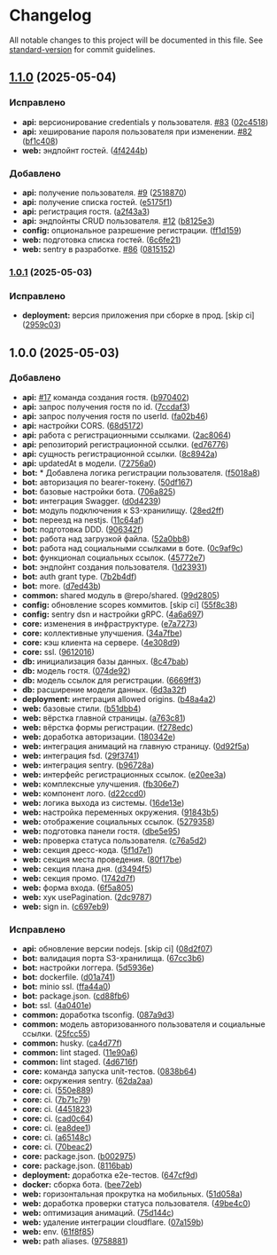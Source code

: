 # Changelog

All notable changes to this project will be documented in this file. See [standard-version](https://github.com/conventional-changelog/standard-version) for commit guidelines.

## [1.1.0](https://github.com/anclaev/svadba/compare/v1.0.1...v1.1.0) (2025-05-04)

### Исправлено

- **api:** версионирование credentials у пользователя. [#83](https://github.com/anclaev/svadba/issues/83) ([02c4518](https://github.com/anclaev/svadba/commit/02c4518f6cef3f81438c4aeb932257137a1a783b))
- **api:** хеширование пароля пользователя при изменении. [#82](https://github.com/anclaev/svadba/issues/82) ([bf1c408](https://github.com/anclaev/svadba/commit/bf1c408845ae638512ff782a734c4af2c82580d6))
- **web:** эндпойнт гостей. ([4f4244b](https://github.com/anclaev/svadba/commit/4f4244b4b70aeec68e8897d43d1a81fb9f5bf346))

### Добавлено

- **api:** получение пользователя. [#9](https://github.com/anclaev/svadba/issues/9) ([2518870](https://github.com/anclaev/svadba/commit/2518870730cc89daec69fb9f0fc341aa029672dd))
- **api:** получение списка гостей. ([e5175f1](https://github.com/anclaev/svadba/commit/e5175f184be116fd9fe52c9ff07c6103feb0e31a))
- **api:** регистрация гостя. ([a2f43a3](https://github.com/anclaev/svadba/commit/a2f43a3da19fb4da89227bb321c9e47dea34a55e))
- **api:** эндпойнты CRUD пользователя. [#12](https://github.com/anclaev/svadba/issues/12) ([b8125e3](https://github.com/anclaev/svadba/commit/b8125e3b8cd2bf62e6dcd9919dde1fda8efe40b7))
- **config:** опциональное разрешение регистрации. ([ff1d159](https://github.com/anclaev/svadba/commit/ff1d1593bea69872d8df581b56a276cbb827cbd6))
- **web:** подготовка списка гостей. ([6c6fe21](https://github.com/anclaev/svadba/commit/6c6fe212a6084aaedded2d2b6ae3193d67f18b84))
- **web:** sentry в разработке. [#86](https://github.com/anclaev/svadba/issues/86) ([0815152](https://github.com/anclaev/svadba/commit/08151526c483c03d6032dcc0ab2c4265c52390d6))

### [1.0.1](https://github.com/anclaev/svadba/compare/v1.0.0...v1.0.1) (2025-05-03)

### Исправлено

- **deployment:** версия приложения при сборке в прод. [skip ci] ([2959c03](https://github.com/anclaev/svadba/commit/2959c03857b171180418e8dbac9d9ce199106220))

## 1.0.0 (2025-05-03)

### Добавлено

- **api:** [#17](https://github.com/anclaev/svadba/issues/17) команда создания гостя. ([b970402](https://github.com/anclaev/svadba/commit/b9704027272ddce6e54637daa790d757e381333e))
- **api:** запрос получения гостя по id. ([7ccdaf3](https://github.com/anclaev/svadba/commit/7ccdaf3864e019e83734af82d6393c16586faf67))
- **api:** запрос получения гостя по userId. ([fa02b46](https://github.com/anclaev/svadba/commit/fa02b46471338c4688b59d0734e8873359c8b926))
- **api:** настройки CORS. ([68d5172](https://github.com/anclaev/svadba/commit/68d5172d9f4ec499a4ce5f5ff04a26371ce8002b))
- **api:** работа с регистрационными ссылками. ([2ac8064](https://github.com/anclaev/svadba/commit/2ac8064e7c0cb8e0872443adf38c79347e84e036))
- **api:** репозиторий регистрационной ссылки. ([ed76776](https://github.com/anclaev/svadba/commit/ed7677623ce72920b6c2b5f4e83634cec4ac573d))
- **api:** сущность регистрационной ссылки. ([8c8942a](https://github.com/anclaev/svadba/commit/8c8942a5afaaa90724826610faf3ed9909922634))
- **api:** updatedAt в модели. ([72756a0](https://github.com/anclaev/svadba/commit/72756a0bbf461d43a6b263a612e675e999e9d5e2))
- **bot:** \* Добавлена логика регистрации пользователя. ([f5018a8](https://github.com/anclaev/svadba/commit/f5018a88f78310904042d99e7932ad3cce4d535c))
- **bot:** авторизация по bearer-токену. ([50df167](https://github.com/anclaev/svadba/commit/50df1672ede38d0c67be982c570bcad682057c21))
- **bot:** базовые настройки бота. ([706a825](https://github.com/anclaev/svadba/commit/706a825964938f3106076008538c39593ebc627d))
- **bot:** интеграция Swagger. ([d0d4239](https://github.com/anclaev/svadba/commit/d0d42395bf651da3b752a91367857522d8bd8eef))
- **bot:** модуль подключения к S3-хранилищу. ([28ed2ff](https://github.com/anclaev/svadba/commit/28ed2ffc1f1adb5b5307c36793b7edd9ff58ae69))
- **bot:** переезд на nestjs. ([11c64af](https://github.com/anclaev/svadba/commit/11c64af7207a984f4d7cd8d3854ad0dd257b96f8))
- **bot:** подготовка DDD. ([906342f](https://github.com/anclaev/svadba/commit/906342fce6db1e6aca5db5856cb357d835db8058))
- **bot:** работа над загрузкой файла. ([52a0bb8](https://github.com/anclaev/svadba/commit/52a0bb8d5f3508d39008a3a1402f7a9f1dd75ff1))
- **bot:** работа над социальными ссылками в боте. ([0c9af9c](https://github.com/anclaev/svadba/commit/0c9af9c4e043e42860ccad46afb7f379d0a73404))
- **bot:** функционал социальных ссылок. ([45772e7](https://github.com/anclaev/svadba/commit/45772e7d80a3df03238e7d15939d14d61ac75db7))
- **bot:** эндпойнт создания пользователя. ([1d23931](https://github.com/anclaev/svadba/commit/1d2393105ac9461c8087abca58a3009b618fab73))
- **bot:** auth grant type. ([7b2b4df](https://github.com/anclaev/svadba/commit/7b2b4df69b4dd509a8d15a7dcc47204d68beb239))
- **bot:** more. ([d7ed43b](https://github.com/anclaev/svadba/commit/d7ed43b622ef4e011f9f798d3e56fd7b072e05f2))
- **common:** shared модуль в @repo/shared. ([99d2805](https://github.com/anclaev/svadba/commit/99d28051cdd785e2fcb856f1d8ae39bfd83927c5))
- **config:** обновление scopes коммитов. [skip ci] ([55f8c38](https://github.com/anclaev/svadba/commit/55f8c385b30bfd0480748fad1f8a83e44dea6bae))
- **config:** sentry dsn и настройки gRPC. ([4a6a697](https://github.com/anclaev/svadba/commit/4a6a697cb2f2aa25fd3ac4aec0a2133aa46d216b))
- **core:** изменения в инфраструктуре. ([e7a7273](https://github.com/anclaev/svadba/commit/e7a7273850e717643116faef3fb220074dccdcd6))
- **core:** коллективные улучшения. ([34a7fbe](https://github.com/anclaev/svadba/commit/34a7fbec9ce8805d7127305cfa5b56b7b06caedc))
- **core:** кэш клиента на сервере. ([4e308d9](https://github.com/anclaev/svadba/commit/4e308d92bacbce5b4d649e2c2ee45dac1205252b))
- **core:** ssl. ([9612016](https://github.com/anclaev/svadba/commit/961201601736b92b0858614a72934801dba85535))
- **db:** инициализация базы данных. ([8c47bab](https://github.com/anclaev/svadba/commit/8c47babfadceebda1d1fffa4d6b1c7a70f4426d2))
- **db:** модель гостя. ([074de92](https://github.com/anclaev/svadba/commit/074de92f4cb58b022bf35e2e50b3bb8aae5e7447))
- **db:** модель ссылок для регистрации. ([6669ff3](https://github.com/anclaev/svadba/commit/6669ff3ae4202532eb5a20491a210c26a1faaeea))
- **db:** расширение модели данных. ([6d3a32f](https://github.com/anclaev/svadba/commit/6d3a32fadf7631bf4d809282a623d27a08f9075d))
- **deployment:** интеграция allowed origins. ([b48a4a2](https://github.com/anclaev/svadba/commit/b48a4a22df968765a856f4e2539dbdc4f64e3943))
- **web:** базовые стили. ([b51dbb4](https://github.com/anclaev/svadba/commit/b51dbb4a4bd357948279e33f2625b0d6dc106eb3))
- **web:** вёрстка главной страницы. ([a763c81](https://github.com/anclaev/svadba/commit/a763c81e6340f5f335dcc1f59c55091595be393f))
- **web:** вёрстка формы регистрации. ([f278edc](https://github.com/anclaev/svadba/commit/f278edcee52aa260b8a074dbc28bb1d59966177f))
- **web:** доработка авторизации. ([180342e](https://github.com/anclaev/svadba/commit/180342ec4b31d41d842f3ebe4a42d25047ffb81f))
- **web:** интеграция анимаций на главную страницу. ([0d92f5a](https://github.com/anclaev/svadba/commit/0d92f5ae821dbe0f92636b9eaacfb29966e05354))
- **web:** интеграция fsd. ([29f3741](https://github.com/anclaev/svadba/commit/29f3741c9af46b9fdcd94558fb9b3536b3cdbfc8))
- **web:** интеграция sentry. ([b96728a](https://github.com/anclaev/svadba/commit/b96728ad90f2dbbd98883b9711238994e934829c))
- **web:** интерфейс регистрационных ссылок. ([e20ee3a](https://github.com/anclaev/svadba/commit/e20ee3a0cdab220c0bcdfcc7e008715ae6e3d48b))
- **web:** комплексные улучшения. ([fb306e7](https://github.com/anclaev/svadba/commit/fb306e7d38a3b9a399bc4a1ba0fcb6295ec1e956))
- **web:** компонент лого. ([d22ccd0](https://github.com/anclaev/svadba/commit/d22ccd0792a90bc957ca4bd2a3b7e828c2c94afe))
- **web:** логика выхода из системы. ([16de13e](https://github.com/anclaev/svadba/commit/16de13e1790981e5598e154c63ccbd4affaa1104))
- **web:** настройка переменных окружения. ([91843b5](https://github.com/anclaev/svadba/commit/91843b5764e470cdbd86fae8444adae032168e1f))
- **web:** отображение социальных ссылок. ([5279358](https://github.com/anclaev/svadba/commit/52793587de6e377d3f486173015474359027c5a5))
- **web:** подготовка панели гостя. ([dbe5e95](https://github.com/anclaev/svadba/commit/dbe5e95f2875d1d4aa4b09f7832a01b79b66f5f2))
- **web:** проверка статуса пользователя. ([c76a5d2](https://github.com/anclaev/svadba/commit/c76a5d2c6b816909c642dde3a45c177ad3646c2d))
- **web:** секция дресс-кода. ([5f1d7e1](https://github.com/anclaev/svadba/commit/5f1d7e1280476a45dc7391a980c9b1536651ae89))
- **web:** секция места проведения. ([80f17be](https://github.com/anclaev/svadba/commit/80f17be0c901143abe7e3df6037e260a57de50cd))
- **web:** секция плана дня. ([d3494f5](https://github.com/anclaev/svadba/commit/d3494f5551ed4ca7cbe39209881709a7a759f60d))
- **web:** секция промо. ([1742d7f](https://github.com/anclaev/svadba/commit/1742d7f51d4e652f8ff8a236c1b47b8f8fe01fe7))
- **web:** форма входа. ([6f5a805](https://github.com/anclaev/svadba/commit/6f5a80506bede1ba1a09d274d8c49170299e68d4))
- **web:** хук usePagination. ([2dc9787](https://github.com/anclaev/svadba/commit/2dc97876dd6b8b6b46ef757a79afcd184a6af15c))
- **web:** sign in. ([c697eb9](https://github.com/anclaev/svadba/commit/c697eb9336eaa86ce1fd9ee74e2cb298e94e8682))

### Исправлено

- **api:** обновление версии nodejs. [skip ci] ([08d2f07](https://github.com/anclaev/svadba/commit/08d2f07adc2ec31d6f53502bd72829c4a4d53474))
- **bot:** валидация порта S3-хранилища. ([67cc3b6](https://github.com/anclaev/svadba/commit/67cc3b632d4362649f4390c8785e011bbd701851))
- **bot:** настройки логгера. ([5d5936e](https://github.com/anclaev/svadba/commit/5d5936e39cab154909981fada5ca7fe51f6459e9))
- **bot:** dockerfile. ([d01a741](https://github.com/anclaev/svadba/commit/d01a7418125d2a38ae42d3b7897078d3077ef619))
- **bot:** minio ssl. ([ffa44a0](https://github.com/anclaev/svadba/commit/ffa44a079569aa185d5fcb6aaba5d5cd58dcbb41))
- **bot:** package.json. ([cd88fb6](https://github.com/anclaev/svadba/commit/cd88fb6331a2effc81b6e4514dff8f38e4a16b40))
- **bot:** ssl. ([4a0401e](https://github.com/anclaev/svadba/commit/4a0401e6510e21f666e9144cccd7237cb4fab895))
- **common:** доработка tsconfig. ([087a9d3](https://github.com/anclaev/svadba/commit/087a9d39039d254a36d937def7089b85782b0033))
- **common:** модель авторизованного пользователя и социальные ссылки. ([25fcc55](https://github.com/anclaev/svadba/commit/25fcc557d06b5fb582557f310d9197cab29a6ede))
- **common:** husky. ([ca4d77f](https://github.com/anclaev/svadba/commit/ca4d77fdf1b1158ee7e4027c5d08a5bf5e355e5a))
- **common:** lint staged. ([11e90a6](https://github.com/anclaev/svadba/commit/11e90a61b7b7172b315c565747b4a1c2c003c021))
- **common:** lint staged. ([4d6716f](https://github.com/anclaev/svadba/commit/4d6716f09ffd422344a5a6ee9cb066cf71b570aa))
- **core:** команда запуска unit-тестов. ([0838b64](https://github.com/anclaev/svadba/commit/0838b644145b0cd1149d4fc89d54d3516a676c6a))
- **core:** окружения sentry. ([62da2aa](https://github.com/anclaev/svadba/commit/62da2aa496454d3833a1e50690a74e36ef58ed56))
- **core:** ci. ([550e889](https://github.com/anclaev/svadba/commit/550e889c2fca096d90e626d1cd126c65cf991c3c))
- **core:** ci. ([7b71c79](https://github.com/anclaev/svadba/commit/7b71c795081a5f7ab249baa29be536218093d93f))
- **core:** ci. ([4451823](https://github.com/anclaev/svadba/commit/4451823a291f965032d6d42cf10bfcf17e790306))
- **core:** ci. ([cad0c64](https://github.com/anclaev/svadba/commit/cad0c6449e72162af4e0804b2e1e988fb040354e))
- **core:** ci. ([ea8dee1](https://github.com/anclaev/svadba/commit/ea8dee1d435223eb7c75322b56473e290db7a43c))
- **core:** ci. ([a65148c](https://github.com/anclaev/svadba/commit/a65148c80bcae9369346ccd96614d2688fe30ebe))
- **core:** ci. ([70beac2](https://github.com/anclaev/svadba/commit/70beac29e68f0a2f75625858989731b347588f52))
- **core:** package.json. ([b002975](https://github.com/anclaev/svadba/commit/b002975e5e706ad803047b9c7a1f36d8e6cade8d))
- **core:** package.json. ([8116bab](https://github.com/anclaev/svadba/commit/8116bab6c919f9efeabec54dbabc3712c97065e0))
- **deployment:** доработка e2e-тестов. ([647cf9d](https://github.com/anclaev/svadba/commit/647cf9df2373b565a281b269e19ae2e3eadd12df))
- **docker:** сборка бота. ([bee72eb](https://github.com/anclaev/svadba/commit/bee72eb66b061d636936cf514ba6291180456b87))
- **web:** горизонтальная прокрутка на мобильных. ([51d058a](https://github.com/anclaev/svadba/commit/51d058a764f65500923f93a2c29dbc3a9dae6a03))
- **web:** доработка проверки статуса пользователя. ([49be4c0](https://github.com/anclaev/svadba/commit/49be4c0d5450415706173f72249353d4a2dd3316))
- **web:** оптимизация анимаций. ([75d144c](https://github.com/anclaev/svadba/commit/75d144cf6cd066ee9ae200f197fa40dead9dd868))
- **web:** удаление интеграции cloudflare. ([07a159b](https://github.com/anclaev/svadba/commit/07a159bab94a6ce16772191c9a1bf5d1a16348ca))
- **web:** env. ([61f8f85](https://github.com/anclaev/svadba/commit/61f8f854ee7e45a4f439139ff1c9919ccaecfd59))
- **web:** path aliases. ([9758881](https://github.com/anclaev/svadba/commit/97588819a82d6a772a74eeb3a6ba0cf57c327f6a))
